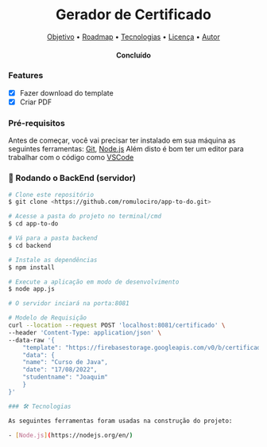 <h1 align="center">Gerador de Certificado</h1>
<p align="center">
 <a href="#objetivo">Objetivo</a> •
 <a href="#roadmap">Roadmap</a> • 
 <a href="#tecnologias">Tecnologias</a> • 
 <a href="#licenc-a">Licença</a> •
 <a href="#autor">Autor</a>
</p>

<h4 align="center"> 
	Concluído
</h4>

### Features

- [x] Fazer download do template
- [x] Criar PDF

### Pré-requisitos

Antes de começar, você vai precisar ter instalado em sua máquina as seguintes ferramentas:
[Git](https://git-scm.com), [Node.js](https://nodejs.org/en/)
Além disto é bom ter um editor para trabalhar com o código como [VSCode](https://code.visualstudio.com/)

### 🎲 Rodando o BackEnd (servidor)

```bash
# Clone este repositório
$ git clone <https://github.com/romulociro/app-to-do.git>

# Acesse a pasta do projeto no terminal/cmd
$ cd app-to-do

# Vá para a pasta backend
$ cd backend

# Instale as dependências
$ npm install

# Execute a aplicação em modo de desenvolvimento
$ node app.js

# O servidor inciará na porta:8081

# Modelo de Requisição
curl --location --request POST 'localhost:8081/certificado' \
--header 'Content-Type: application/json' \
--data-raw '{
    "template": "https://firebasestorage.googleapis.com/v0/b/certificado-223af.appspot.com/o/template.hbs?alt=media&token=ca00bc0f-e6b3-43b7-b3ea-858ef841f508",
    "data": {
    "name": "Curso de Java",
    "date": "17/08/2022",
    "studentname": "Joaquim"
    }
}'

### 🛠 Tecnologias

As seguintes ferramentas foram usadas na construção do projeto:

- [Node.js](https://nodejs.org/en/)
